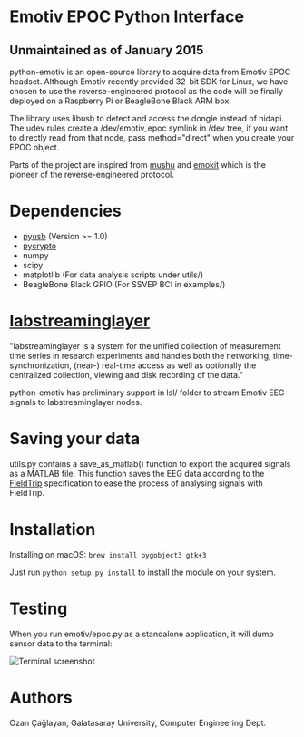Emotiv EPOC Python Interface
============================

Unmaintained as of January 2015
-------------

python-emotiv is an open-source library to acquire data from Emotiv EPOC headset.
Although Emotiv recently provided 32-bit SDK for Linux, we have chosen
to use the reverse-engineered protocol as the code will be finally deployed
on a Raspberry Pi or BeagleBone Black ARM box.

The library uses libusb to detect and access the dongle instead of hidapi. The
udev rules create a /dev/emotiv\_epoc symlink in /dev tree, if you want to
directly read from that node, pass method="direct" when you create your EPOC
object.

Parts of the project are inspired from
[mushu](https://github.com/venthur/mushu) and
[emokit](https://github.com/openyou/emokit) which is the pioneer of the
reverse-engineered protocol.

Dependencies
============

* [pyusb](http://sourceforge.net/projects/pyusb) (Version >= 1.0)
* [pycrypto](https://www.dlitz.net/software/pycrypto)
* numpy
* scipy
* matplotlib (For data analysis scripts under utils/)
* BeagleBone Black GPIO (For SSVEP BCI in examples/)

[labstreaminglayer](https://code.google.com/p/labstreaminglayer)
================================================================

"labstreaminglayer is a system for the unified collection of measurement time series
in research experiments and handles both the networking, time-synchronization,
(near-) real-time access as well as optionally the centralized collection,
viewing and disk recording of the data."

python-emotiv has preliminary support in lsl/ folder to stream Emotiv EEG signals to
labstreaminglayer nodes.

Saving your data
================

utils.py contains a save_as_matlab() function to export the acquired signals
as a MATLAB file. This function saves the EEG data according to the
[FieldTrip](http://fieldtrip.fcdonders.nl)
specification to ease the process of analysing signals with FieldTrip.

Installation
============

Installing on macOS:
```brew install pygobject3 gtk+3```

Just run ```python setup.py install``` to install the module on your system.

Testing
=======

When you run emotiv/epoc.py as a standalone application, it will dump sensor data
to the terminal:

![Terminal screenshot](https://raw.github.com/ozancaglayan/python-emotiv/master/doc/sc_console.png)

Authors
=======

Ozan Çağlayan, Galatasaray University, Computer Engineering Dept.
